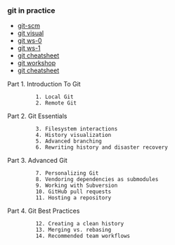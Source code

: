 
### git in practice 

- [git-scm](https://git-scm.com/)
- [git visual](https://ndpsoftware.com/git-cheatsheet.html)
- [git ws-0](http://www.draconianoverlord.com/git-workshop.html)
- [git ws-1](https://imagej.net/develop/git/workshop)
- [git cheatsheet](https://education.github.com/git-cheat-sheet-education.pdf)
- [git workshop](https://ndpsoftware.com/git-cheatsheet.html#loc=workspace)
- [git cheatsheet](https://aaltoscicomp.github.io/cheatsheets/git-cheatsheet.pdf)

Part 1. Introduction To Git
  
             1. Local Git
             2. Remote Git
  
Part 2. Git Essentials
  
             3. Filesystem interactions
             4. History visualization
             5. Advanced branching
             6. Rewriting history and disaster recovery
  
Part 3. Advanced Git
  
             7. Personalizing Git
             8. Vendoring dependencies as submodules
             9. Working with Subversion
             10. GitHub pull requests
             11. Hosting a repository
  
Part 4. Git Best Practices

             12. Creating a clean history
             13. Merging vs. rebasing
             14. Recommended team workflows